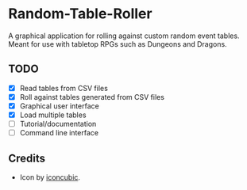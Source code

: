 # Random-Table-Roller
A graphical application for rolling against custom random event tables. Meant for use with tabletop RPGs such as Dungeons and Dragons.

## TODO
- [x] Read tables from CSV files
- [x] Roll against tables generated from CSV files
- [x] Graphical user interface
- [x] Load multiple tables
- [ ] Tutorial/documentation
- [ ] Command line interface

## Credits
- Icon by [iconcubic](http://iconcubic.deviantart.com/).
